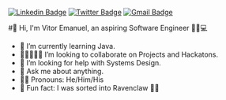 [![Linkedin Badge](https://img.shields.io/badge/-LinkedIn-blue?style=flat-square&logo=Linkedin&&target=_blanklogoColor=white&link=https://www.linkedin.com/in/vitoremanueldev/)](https://www.linkedin.com/in/vitoremanueldev/)
  [![Twitter Badge](https://img.shields.io/badge/-Twitter-1ca0f1?style=flat-square&labelColor=1ca0f1&target=_blank&logo=twitter&logoColor=white&link=https://twitter.com/vitoremanueldev)](https://twitter.com/vitoremanueldev)
  [![Gmail Badge](https://img.shields.io/badge/-Gmail-c14438?style=flat-square&logo=Gmail&logoColor=white&link=mailto:veslima3@gmail.com.br)](mailto:veslima3@gmail.com.br)


#👋 Hi, I'm Vitor Emanuel, an aspiring Software Engineer 👨🏿💻 

<!--
**VitorEmanuelDev/vitoremanueldev** is a ✨ _special_ ✨ repository because its `README.md` (this file) appears on your GitHub profile.

<!--- 🔭 I’m currently working on ...--> 
- 🌱 I’m currently learning Java.
- 👩🏿‍🤝‍👩🏻 I’m looking to collaborate on Projects and Hackatons.
- 🤔 I’m looking for help with Systems Design.
- 💬 Ask me about anything.
- 🏳️‍🌈 Pronouns: He/Him/His
- 🦄 Fun fact: I was sorted into Ravenclaw 🧙🏿

  
